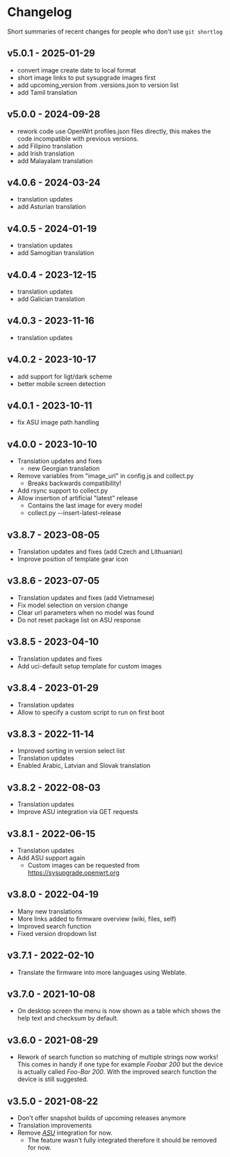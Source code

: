 # Changelog

Short summaries of recent changes for people who don't use `git shortlog`

## v5.0.1 - 2025-01-29

* convert image create date to local format
* short image links to put sysupgrade images first
* add upcoming_version from .versions.json to version list
* add Tamil translation

## v5.0.0 - 2024-09-28

* rework code use OpenWrt profiles.json files directly,
  this makes the code incompatible with previous versions.
* add Filipino translation
* add Irish translation
* add Malayalam translation

## v4.0.6 - 2024-03-24

* translation updates
* add Asturian translation

## v4.0.5 - 2024-01-19

* translation updates
* add Samogitian translation

## v4.0.4 - 2023-12-15

* translation updates
* add Galician translation

## v4.0.3 - 2023-11-16

* translation updates

## v4.0.2 - 2023-10-17

* add support for ligt/dark scheme
* better mobile screen detection

## v4.0.1 - 2023-10-11

* fix ASU image path handling

## v4.0.0 - 2023-10-10

* Translation updates and fixes
  * new Georgian translation
* Remove variables from "image_url" in config.js and collect.py
  * Breaks backwards compatibility!
* Add rsync support to collect.py
* Allow insertion of artificial "latest" release
  * Contains the last image for every model
  * collect.py --insert-latest-release

## v3.8.7 - 2023-08-05

* Translation updates and fixes (add Czech and Lithuanian)
* Improve position of template gear icon

## v3.8.6 - 2023-07-05

* Translation updates and fixes (add Vietnamese)
* Fix model selection on version change
* Clear url parameters when no model was found
* Do not reset package list on ASU response

## v3.8.5 - 2023-04-10

* Translation updates and fixes
* Add uci-default setup template for custom images

## v3.8.4 - 2023-01-29

* Translation updates
* Allow to specify a custom script to run on first boot

## v3.8.3 - 2022-11-14

* Improved sorting in version select list
* Translation updates
* Enabled Arabic, Latvian and Slovak translation

## v3.8.2 - 2022-08-03

* Translation updates
* Improve ASU integration via GET requests

## v3.8.1 - 2022-06-15

* Translation updates
* Add ASU support again
  * Custom images can be requested from https://sysupgrade.openwrt.org

## v3.8.0 - 2022-04-19

* Many new translations
* More links added to firmware overview (wiki, files, self)
* Improved search function
* Fixed version dropdown list

## v3.7.1 - 2022-02-10

* Translate the firmware into more languages using Weblate.

## v3.7.0 - 2021-10-08

* On desktop screen the menu is now shown as a table which shows the help text
  and checksum by default.

## v3.6.0 - 2021-08-29

* Rework of search function so matching of multiple strings now works! This
  comes in handy if one type for example *Foobar 200* but the device is
  actually called *Foo-Bar 200*. With the improved search function the device
  is still suggested.

## v3.5.0 - 2021-08-22

* Don't offer snapshot builds of upcoming releases anymore
* Translation improvements
* Remove [*ASU*](https://github.com/aparcar/asu/) integration for now.
  * The feature wasn't fully integrated therefore it should be removed for now.
